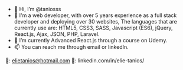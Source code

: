 - 👋 Hi, I’m @taniosss
- 👀 I'm a web developer, with over 5 years experience as a full stack developer and deploying over 30 websites, The languages that are currently use are:
    HTML5, CSS3, SASS, Javascript (ES6), jQuery, React.js, Ajax, JSON, PHP, Laravel.
- 🌱 I’m currently Advanced React.js through a course on Udemy.
- 📫 You can reach me through email or linkedIn.

📧: elietanios@hotmail.com
💼: linkedin.com/in/elie-tanios/
